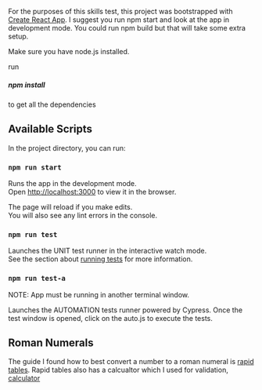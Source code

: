 For the purposes of this skills test, this project was bootstrapped with [Create React App](https://github.com/facebook/create-react-app).
I suggest you run npm start and look at the app in development mode.  You could run npm build but that will take some extra setup.


Make sure you have node.js installed.  

run 
##### npm install 
to get all the dependencies
## Available Scripts

In the project directory, you can run:

### `npm run start`

Runs the app in the development mode.<br>
Open [http://localhost:3000](http://localhost:3000) to view it in the browser.

The page will reload if you make edits.<br>
You will also see any lint errors in the console.

### `npm run test`

Launches the UNIT test runner in the interactive watch mode.<br>
See the section about [running tests](https://facebook.github.io/create-react-app/docs/running-tests) for more information.


### `npm run test-a`

NOTE: App must be running in another terminal window.

Launches the AUTOMATION tests runner powered by Cypress.
Once the test window is opened, click on the auto.js to execute the tests.

## Roman Numerals

The guide I found how to best convert a number to a roman numeral is [rapid tables](https://www.rapidtables.com/convert/number/how-number-to-roman-numerals.html).  Rapid tables also has a calcualtor which I used for validation, [calculator](https://www.rapidtables.com/convert/number/roman-numerals-converter.html?x1=&x2=1240)
